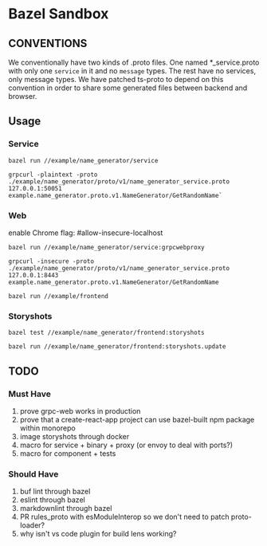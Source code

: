# Bazel Sandbox

## CONVENTIONS

We conventionally have two kinds of .proto files. One named \*\_service.proto with
only one `service` in it and no `message` types. The rest have no services, only
message types. We have patched ts-proto to depend on this convention in order to
share some generated files between backend and browser.

## Usage

### Service

    bazel run //example/name_generator/service

    grpcurl -plaintext -proto ./example/name_generator/proto/v1/name_generator_service.proto 127.0.0.1:50051 example.name_generator.proto.v1.NameGenerator/GetRandomName`

### Web

enable Chrome flag: #allow-insecure-localhost

    bazel run //example/name_generator/service:grpcwebproxy

    grpcurl -insecure -proto ./example/name_generator/proto/v1/name_generator_service.proto 127.0.0.1:8443 example.name_generator.proto.v1.NameGenerator/GetRandomName

    bazel run //example/frontend

### Storyshots

    bazel test //example/name_generator/frontend:storyshots

    bazel run //example/name_generator/frontend:storyshots.update

## TODO

### Must Have

1. prove grpc-web works in production
1. prove that a create-react-app project can use bazel-built npm package within
   monorepo
1. image storyshots through docker
1. macro for service + binary + proxy (or envoy to deal with ports?)
1. macro for component + tests

### Should Have

1. buf lint through bazel
1. eslint through bazel
1. markdownlint through bazel
1. PR rules_proto with esModuleInterop so we don't need to patch proto-loader?
1. why isn't vs code plugin for build lens working?
